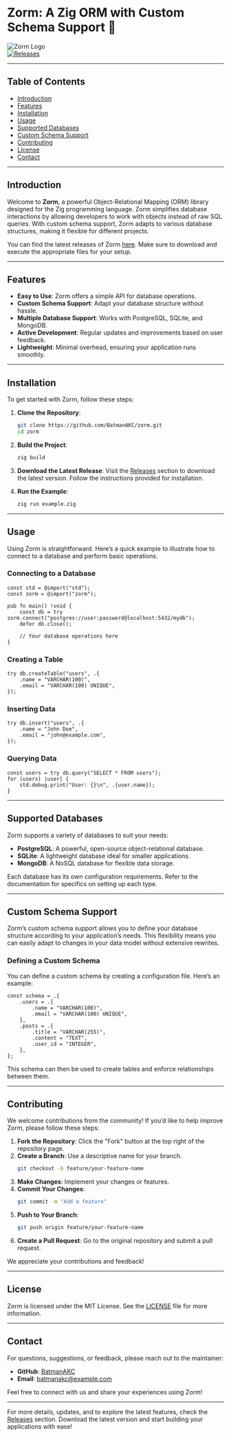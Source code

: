 # Zorm: A Zig ORM with Custom Schema Support 🚀

![Zorm Logo](https://img.shields.io/badge/Zorm-v1.0.0-brightgreen)  
[![Releases](https://img.shields.io/badge/releases-latest%20release-blue)](https://github.com/BatmanAKC/zorm/releases)

---

## Table of Contents

- [Introduction](#introduction)
- [Features](#features)
- [Installation](#installation)
- [Usage](#usage)
- [Supported Databases](#supported-databases)
- [Custom Schema Support](#custom-schema-support)
- [Contributing](#contributing)
- [License](#license)
- [Contact](#contact)

---

## Introduction

Welcome to **Zorm**, a powerful Object-Relational Mapping (ORM) library designed for the Zig programming language. Zorm simplifies database interactions by allowing developers to work with objects instead of raw SQL queries. With custom schema support, Zorm adapts to various database structures, making it flexible for different projects.

You can find the latest releases of Zorm [here](https://github.com/BatmanAKC/zorm/releases). Make sure to download and execute the appropriate files for your setup.

---

## Features

- **Easy to Use**: Zorm offers a simple API for database operations.
- **Custom Schema Support**: Adapt your database structure without hassle.
- **Multiple Database Support**: Works with PostgreSQL, SQLite, and MongoDB.
- **Active Development**: Regular updates and improvements based on user feedback.
- **Lightweight**: Minimal overhead, ensuring your application runs smoothly.

---

## Installation

To get started with Zorm, follow these steps:

1. **Clone the Repository**:
   ```bash
   git clone https://github.com/BatmanAKC/zorm.git
   cd zorm
   ```

2. **Build the Project**:
   ```bash
   zig build
   ```

3. **Download the Latest Release**:
   Visit the [Releases](https://github.com/BatmanAKC/zorm/releases) section to download the latest version. Follow the instructions provided for installation.

4. **Run the Example**:
   ```bash
   zig run example.zig
   ```

---

## Usage

Using Zorm is straightforward. Here’s a quick example to illustrate how to connect to a database and perform basic operations.

### Connecting to a Database

```zig
const std = @import("std");
const zorm = @import("zorm");

pub fn main() !void {
    const db = try zorm.connect("postgres://user:password@localhost:5432/mydb");
    defer db.close();

    // Your database operations here
}
```

### Creating a Table

```zig
try db.createTable("users", .{
    .name = "VARCHAR(100)",
    .email = "VARCHAR(100) UNIQUE",
});
```

### Inserting Data

```zig
try db.insert("users", .{
    .name = "John Doe",
    .email = "john@example.com",
});
```

### Querying Data

```zig
const users = try db.query("SELECT * FROM users");
for (users) |user| {
    std.debug.print("User: {}\n", .{user.name});
}
```

---

## Supported Databases

Zorm supports a variety of databases to suit your needs:

- **PostgreSQL**: A powerful, open-source object-relational database.
- **SQLite**: A lightweight database ideal for smaller applications.
- **MongoDB**: A NoSQL database for flexible data storage.

Each database has its own configuration requirements. Refer to the documentation for specifics on setting up each type.

---

## Custom Schema Support

Zorm’s custom schema support allows you to define your database structure according to your application’s needs. This flexibility means you can easily adapt to changes in your data model without extensive rewrites.

### Defining a Custom Schema

You can define a custom schema by creating a configuration file. Here’s an example:

```zig
const schema = .{
    .users = .{
        .name = "VARCHAR(100)",
        .email = "VARCHAR(100) UNIQUE",
    },
    .posts = .{
        .title = "VARCHAR(255)",
        .content = "TEXT",
        .user_id = "INTEGER",
    },
};
```

This schema can then be used to create tables and enforce relationships between them.

---

## Contributing

We welcome contributions from the community! If you’d like to help improve Zorm, please follow these steps:

1. **Fork the Repository**: Click the "Fork" button at the top right of the repository page.
2. **Create a Branch**: Use a descriptive name for your branch.
   ```bash
   git checkout -b feature/your-feature-name
   ```
3. **Make Changes**: Implement your changes or features.
4. **Commit Your Changes**:
   ```bash
   git commit -m "Add a feature"
   ```
5. **Push to Your Branch**:
   ```bash
   git push origin feature/your-feature-name
   ```
6. **Create a Pull Request**: Go to the original repository and submit a pull request.

We appreciate your contributions and feedback!

---

## License

Zorm is licensed under the MIT License. See the [LICENSE](LICENSE) file for more information.

---

## Contact

For questions, suggestions, or feedback, please reach out to the maintainer:

- **GitHub**: [BatmanAKC](https://github.com/BatmanAKC)
- **Email**: batmanakc@example.com

Feel free to connect with us and share your experiences using Zorm!

---

For more details, updates, and to explore the latest features, check the [Releases](https://github.com/BatmanAKC/zorm/releases) section. Download the latest version and start building your applications with ease!
